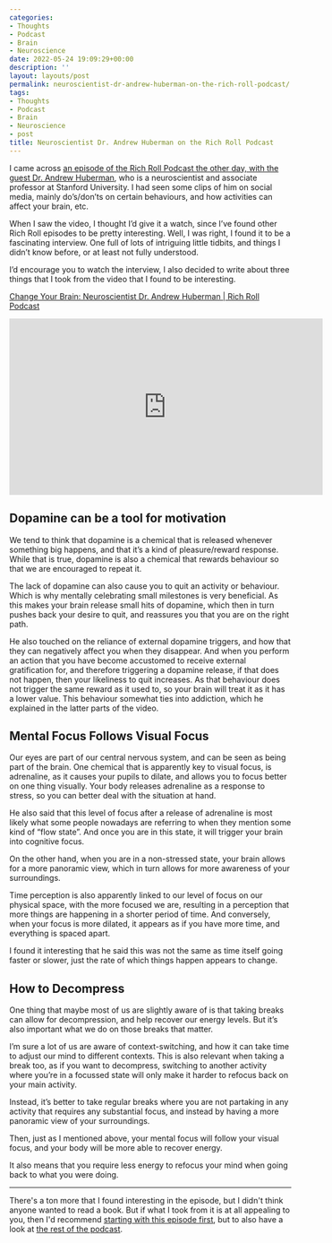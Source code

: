 ```yaml
---
categories:
- Thoughts
- Podcast
- Brain
- Neuroscience
date: 2022-05-24 19:09:29+00:00
description: ''
layout: layouts/post
permalink: neuroscientist-dr-andrew-huberman-on-the-rich-roll-podcast/
tags:
- Thoughts
- Podcast
- Brain
- Neuroscience
- post
title: Neuroscientist Dr. Andrew Huberman on the Rich Roll Podcast
---
```


I came across [an episode of the Rich Roll Podcast the other day, with the guest Dr. Andrew Huberman](https://www.youtube.com/watch?v=SwQhKFMxmDY&feature=emb_title), who is a neuroscientist and associate professor at Stanford University. I had seen some clips of him on social media, mainly do’s/don’ts on certain behaviours, and how activities can affect your brain, etc.

When I saw the video, I thought I’d give it a watch, since I’ve found other Rich Roll episodes to be pretty interesting. Well, I was right, I found it to be a fascinating interview. One full of lots of intriguing little tidbits, and things I didn’t know before, or at least not fully understood.

I’d encourage you to watch the interview, I also decided to write about three things that I took from the video that I found to be interesting.

[Change Your Brain: Neuroscientist Dr. Andrew Huberman | Rich Roll Podcast](https://www.youtube.com/watch?v=SwQhKFMxmDY)

<iframe width="560" height="315" src="https://www.youtube.com/embed/SwQhKFMxmDY" title="YouTube video player" frameborder="0" allow="accelerometer; autoplay; clipboard-write; encrypted-media; gyroscope; picture-in-picture" allowfullscreen=""></iframe>

## Dopamine can be a tool for motivation

We tend to think that dopamine is a chemical that is released whenever something big happens, and that it’s a kind of pleasure/reward response. While that is true, dopamine is also a chemical that rewards behaviour so that we are encouraged to repeat it.

The lack of dopamine can also cause you to quit an activity or behaviour. Which is why mentally celebrating small milestones is very beneficial. As this makes your brain release small hits of dopamine, which then in turn pushes back your desire to quit, and reassures you that you are on the right path.

He also touched on the reliance of external dopamine triggers, and how that they can negatively affect you when they disappear. And when you perform an action that you have become accustomed to receive external gratification for, and therefore triggering a dopamine release, if that does not happen, then your likeliness to quit increases. As that behaviour does not trigger the same reward as it used to, so your brain will treat it as it has a lower value. This behaviour somewhat ties into addiction, which he explained in the latter parts of the video.

## Mental Focus Follows Visual Focus

Our eyes are part of our central nervous system, and can be seen as being part of the brain. One chemical that is apparently key to visual focus, is adrenaline, as it causes your pupils to dilate, and allows you to focus better on one thing visually. Your body releases adrenaline as a response to stress, so you can better deal with the situation at hand.

He also said that this level of focus after a release of adrenaline is most likely what some people nowadays are referring to when they mention some kind of “flow state”. And once you are in this state, it will trigger your brain into cognitive focus.

On the other hand, when you are in a non-stressed state, your brain allows for a more panoramic view, which in turn allows for more awareness of your surroundings.

Time perception is also apparently linked to our level of focus on our physical space, with the more focused we are, resulting in a perception that more things are happening in a shorter period of time. And conversely, when your focus is more dilated, it appears as if you have more time, and everything is spaced apart.

I found it interesting that he said this was not the same as time itself going faster or slower, just the rate of which things happen appears to change.

## How to Decompress

One thing that maybe most of us are slightly aware of is that taking breaks can allow for decompression, and help recover our energy levels. But it’s also important what we do on those breaks that matter.

I’m sure a lot of us are aware of context-switching, and how it can take time to adjust our mind to different contexts. This is also relevant when taking a break too, as if you want to decompress, switching to another activity where you’re in a focussed state will only make it harder to refocus back on your main activity.

Instead, it’s better to take regular breaks where you are not partaking in any activity that requires any substantial focus, and instead by having a more panoramic view of your surroundings.

Then, just as I mentioned above, your mental focus will follow your visual focus, and your body will be more able to recover energy.

It also means that you require less energy to refocus your mind when going back to what you were doing.

---

There's a ton more that I found interesting in the episode, but I didn't think anyone wanted to read a book. But if what I took from it is at all appealing to you, then I'd recommend [starting with this episode first](https://www.youtube.com/watch?v=SwQhKFMxmDY), but to also have a look at [the rest of the podcast](https://www.youtube.com/playlist?list=PLNlNx9Di_AxuSvXu4xRiy6qfx8KY-J-C9).